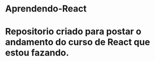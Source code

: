 # Aprendendo-React
# Repositorio criado para postar o andamento do curso de React que estou fazando.
